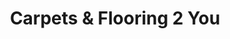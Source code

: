 ---
title: "Carpets & Flooring 2 You"
url: /bishop-auckland/carpets-and-flooring-2-you/
shop: flooring
---
